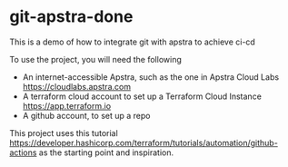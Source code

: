# git-apstra-done
This is a demo of how to integrate git with apstra to achieve ci-cd

To use the project, you will need the following
- An internet-accessible Apstra, such as the one in Apstra Cloud Labs https://cloudlabs.apstra.com
- A terraform cloud account to set up a Terraform Cloud Instance https://app.terraform.io
- A github account, to set up a repo

This project uses this tutorial https://developer.hashicorp.com/terraform/tutorials/automation/github-actions as the starting point and inspiration.
